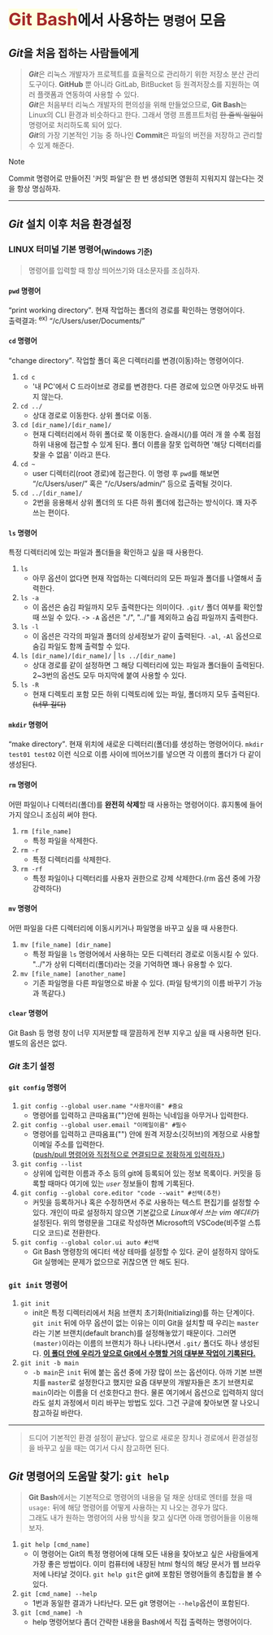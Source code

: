 <span style="color:brown; font-size:1.2em;background-color:lightyellow">Git Bash</span>에서 사용하는 `명령어` 모음
=================================
<b><i>Git</i></b>을 처음 접하는 사람들에게
---------------------------------
> <b><i>Git</i></b>은 리눅스 개발자가 프로젝트를 효율적으로 관리하기 위한 저장소 분산 관리 도구이다. <b>GitHub</b> 뿐 아니라 GitLab, BitBucket 등 원격저장소를 지원하는 여러 플랫폼과 연동하여 사용할 수 있다.  
> <b><i>Git</i></b>은 처음부터 리눅스 개발자의 편의성을 위해 만들었으므로, <b>Git Bash</b>는 Linux의 CLI 환경과 비슷하다고 한다. 그래서 명령 프롬프트처럼 <s>한 줄씩 일일이</s> 명령어로 처리하도록 되어 있다.   
> <b><i>Git</i></b>의 가장 기본적인 기능 중 하나인 **Commit**은 파일의 버전을 저장하고 관리할 수 있게 해준다.   

> [!NOTE]   
> Commit 명령어로 만들어진 '커밋 파일'은 한 번 생성되면 영원히 지워지지 않는다는 것을 항상 명심하자.    
---
## <b><i>Git</i></b> 설치 이후 처음 환경설정

### LINUX 터미널 기본 명령어<sub>(Windows 기준)</sub>
> 명령어를 입력할 때 항상 띄어쓰기와 대소문자를 조심하자.

#### `pwd` 명령어
<q>print working directory</q>. 현재 작업하는 폴더의 경로를 확인하는 명령어이다.   
출력결과: <sup>ex)</sup> <q>/c/Users/user/Documents/</q>

#### `cd` 명령어
<q>change directory</q>. 작업할 폴더 혹은 디렉터리를 변경(이동)하는 명령어이다.
1. `cd c`
    + '내 PC'에서 C 드라이브로 경로를 변경한다. 다른 경로에 있으면 아무것도 바뀌지 않는다.
2. `cd ../`
    + 상대 경로로 이동한다. 상위 폴더로 이동.
3. `cd [dir_name]/[dir_name]/`
    + 현재 디렉터리에서 하위 폴더로 쭉 이동한다. 슬래시(/)를 여러 개 쓸 수록 점점 하위 내용에 접근할 수 있게 된다. 폴더 이름을 잘못 입력하면 '해당 디렉터리를 찾을 수 없음' 이라고 뜬다.
4. `cd ~`
    + user 디렉터리(root 경로)에 접근한다. 이 명령 후 `pwd`를 해보면 <q>/c/Users/user/</q> 혹은 <q>/c/Users/admin/</q> 등으로 출력될 것이다.
5. `cd ../[dir_name]/`
    + 2번을 응용해서 상위 폴더의 또 다른 하위 폴더에 접근하는 방식이다. 꽤 자주 쓰는 편이다.

#### `ls` 명령어
특정 디렉터리에 있는 파일과 폴더들을 확인하고 싶을 때 사용한다.
1. `ls`
    + 아무 옵션이 없다면 현재 작업하는 디렉터리의 모든 파일과 폴더를 나열해서 출력한다.
2. `ls -a`
    + 이 옵션은 숨김 파일까지 모두 출력한다는 의미이다. `.git/` 폴더 여부를 확인할 때 쓰일 수 있다. -> `-A` 옵션은 "./", "../"를 제외하고 숨김 파일까지 출력한다.
3. `ls -l`
    + 이 옵션은 각각의 파일과 폴더의 상세정보가 같이 출력된다. `-al`, `-Al` 옵션으로 숨김 파일도 함께 출력할 수 있다.
4. `ls [dir_name]/[dir_name]/` | `ls ../[dir_name]`
    + 상대 경로를 같이 설정하면 그 해당 디렉터리에 있는 파일과 폴더들이 출력된다. 2~3번의 옵션도 모두 마지막에 붙여 사용할 수 있다.
5. `ls -R`
    + 현재 디렉토리 포함 모든 하위 디렉토리에 있는 파일, 폴더까지 모두 출력된다. <s>(너무 길다)</s>
#### `mkdir` 명령어
<q>make directory</q>. 현재 위치에 새로운 디렉터리(폴더)를 생성하는 명령어이다. `mkdir test01 test02` 이런 식으로 이름 사이에 띄어쓰기를 넣으면 각 이름의 폴더가 다 같이 생성된다.

#### `rm` 명령어
어떤 파일이나 디렉터리(폴더)를 <b>완전히 삭제</b>할 때 사용하는 명령어이다. 휴지통에 들어가지 않으니 조심히 써야 한다.
1. `rm [file_name]`
    + 특정 파일을 삭제한다.
2. `rm -r`
    + 특정 디렉터리를 삭제한다.
3. `rm -rf`
    + 특정 파일이나 디렉터리를 사용자 권한으로 강제 삭제한다.(rm 옵션 중에 가장 강력하다)

#### `mv` 명령어
어떤 파일을 다른 디렉터리에 이동시키거나 파일명을 바꾸고 싶을 때 사용한다.
1. `mv [file_name] [dir_name]`
    + 특정 파일을 `ls` 명령어에서 사용하는 모든 디렉터리 경로로 이동시킬 수 있다. "../"가 상위 디렉터리(폴더)라는 것을 기억하면 꽤나 유용할 수 있다.
2. `mv [file_name] [another_name]`
    + 기존 파일명을 다른 파일명으로 바꿀 수 있다. (파일 탐색기의 이름 바꾸기 가능과 똑같다.)

#### `clear` 명령어
Git Bash 등 명령 창이 너무 지저분할 때 깔끔하게 전부 지우고 싶을 때 사용하면 된다. 별도의 옵션은 없다.

### <b><i>Git</i></b> 초기 설정

#### `git config` 명령어
1. `git config --global user.name "사용자이름" #중요`
    + 명령어를 입력하고 큰따옴표("")안에 원하는 닉네임을 아무거나 입력한다.
2. `git config --global user.email "이메일이름" #필수`
    + 명령어를 입력하고 큰따옴표("") 안에 원격 저장소(깃허브)의 계정으로 사용할 이메일 주소를 입력한다. <br/>(<u>push/pull 명령어와 직접적으로 연결되므로 정확하게 입력하자.</u>)
3. `git config --list`
    + 상위에 입력한 이름과 주소 등의 git에 등록되어 있는 정보 목록이다. 커밋을 등록할 때마다 여기에 있는 <i>`user`</i> 정보들이 함께 기록된다.
4. `git config --global core.editor "code --wait" #선택(추천)`
    + 커밋을 등록하거나 혹은 수정하면서 주로 사용하는 텍스트 편집기를 설정할 수 있다. 개인이 따로 설정하지 않으면 기본값으로 <i>Linux에서 쓰는 vim 에디터</i>가 설정된다. 위의 명령문을 그대로 작성하면 Microsoft의 VSCode(비주얼 스튜디오 코드)로 전환한다.
5. `git config --global color.ui auto #선택`
    + Git Bash 명령창의 에디터 색상 테마를 설정할 수 있다. 굳이 설정하지 않아도 Git 실행에는 문제가 없으므로 귀찮으면 안 해도 된다.

### `git init` 명령어
1. `git init`
    + init은 특정 디렉터리에서 처음 브랜치 초기화(Initializing)를 하는 단계이다. `git init` 뒤에 아무 옵션이 없는 이유는 이미 Git을 설치할 때 우리는 `master`라는 기본 브랜치(default branch)를 설정해놓았기 때문이다. 그러면 `(master)`이라는 이름의 브랜치가 하나 나타나면서 `.git/` 폴더도 하나 생성된다. <b><u>이 폴더 안에 우리가 앞으로 Git에서 수행할 거의 대부분 작업이 기록된다.</u></b>
2. `git init -b main`
    + `-b main`은 `init` 뒤에 붙는 옵션 중에 가장 많이 쓰는 옵션이다. 아까 기본 브랜치를 `master`로 설정한다고 했지만 요즘 대부분의 개발자들은 초기 브랜치로 `main`이라는 이름을 더 선호한다고 한다. 물론 여기에서 옵션으로 입력하지 않더라도 설치 과정에서 미리 바꾸는 방법도 있다. 그건 구글에 찾아보면 잘 나오니 참고하길 바란다.
---
> 드디어 기본적인 환경 설정이 끝났다. 앞으로 새로운 장치나 경로에서 환경설정을 바꾸고 싶을 때는 여기서 다시 참고하면 된다.

## <b><i>Git</i></b> 명령어의 도움말 찾기: `git help`
> <b>Git Bash</b>에서는 기본적으로 명령어의 내용을 덜 채운 상태로 엔터를 쳤을 때 `usage:` 뒤에 해당 명령어를 어떻게 사용하는 지 나오는 경우가 많다.   
그래도 내가 원하는 명령어의 사용 방식을 찾고 싶다면 아래 명령어들을 이용해보자.
1. `git help [cmd_name]`
    + 이 명령어는 Git의 특정 명령어에 대해 모든 내용을 찾아보고 싶은 사람들에게 가장 좋은 방법이다. 이미 컴퓨터에 내장된 html 형식의 해당 문서가 웹 브라우저에 나타날 것이다. `git help git`은 git에 포함된 명령어들의 총집합을 볼 수 있다.
2. `git [cmd_name] --help`
    + 1번과 동일한 결과가 나타난다. 모든 git 명령어는 `--help`옵션이 포함된다.
3. `git [cmd_name] -h`
    + help 명령어보다 좀더 간략한 내용을 Bash에서 직접 출력하는 명령어이다. 